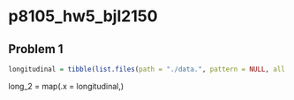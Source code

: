 p8105\_hw5\_bjl2150
================

Problem 1
---------

``` r
longitudinal = tibble(list.files(path = "./data.", pattern = NULL, all.files = FALSE, full.names = FALSE, recursive = FALSE, ignore.case = FALSE, include.dirs = FALSE, no.. = FALSE))
```

long\_2 = map(.x = longitudinal,)
